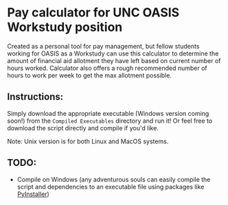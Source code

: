 # Pay calculator for UNC OASIS Workstudy position
Created as a personal tool for pay management, but fellow students working for OASIS as a Workstudy can use this calculator to determine the amount of financial aid allotment they have left based on current number of hours worked. Calculator also offers a rough recommended number of hours to work per week to get the max allotment possible.

## Instructions: 
Simply download the appropriate executable (Windows version coming soon!) from the `Compiled Executables` directory and run it! Or feel free to download the script directly and compile if you'd like.

Note: Unix version is for both Linux and MacOS systems.

## TODO: 
- Compile on Windows (any adventurous souls can easily compile the script and dependencies to an executable file using packages like [PyInstaller](https://www.pyinstaller.org))
